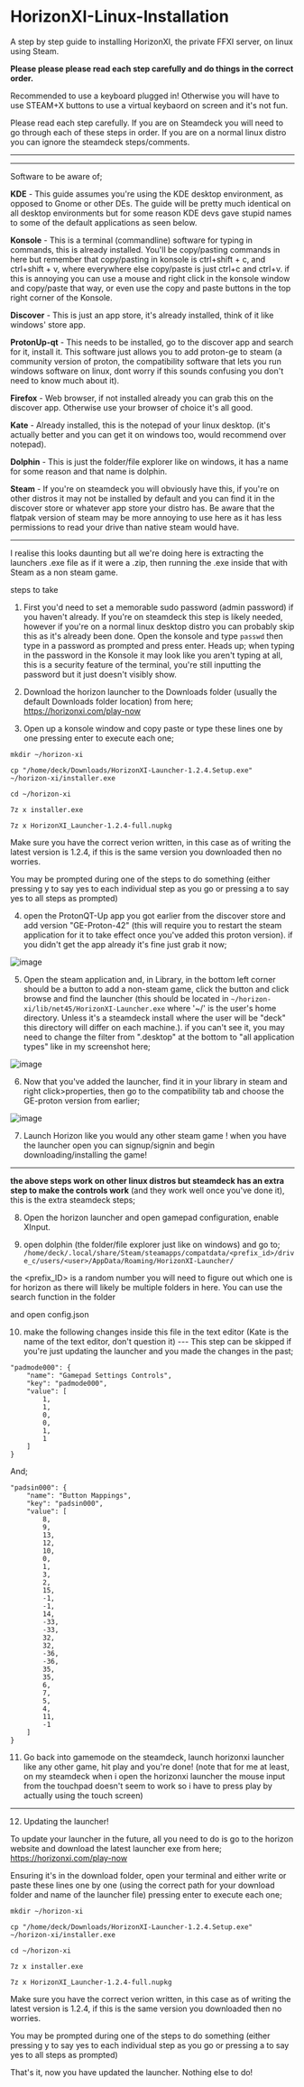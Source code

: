 # HorizonXI-Linux-Installation
A step by step guide to installing HorizonXI, the private FFXI server, on linux using Steam.

**Please please please read each step carefully and do things in the correct order.**

Recommended to use a keyboard plugged in! Otherwise you will have to use STEAM+X buttons to use a virtual keybaord on screen and it's not fun.

Please read each step carefully. If you are on Steamdeck you will need to go through each of these steps in order. If you are on a normal linux distro you can ignore the steamdeck steps/comments.

-----
-----

Software to be aware of;

**KDE** - This guide assumes you're using the KDE desktop environment, as opposed to Gnome or other DEs. The guide will be pretty much identical on all desktop environments but for some reason KDE devs gave stupid names to some of the default applications as seen below.

**Konsole** - This is a terminal (commandline) software for typing in commands, this is already installed. You'll be copy/pasting commands in here but remember that copy/pasting in konsole is ctrl+shift + c, and ctrl+shift + v, where everywhere else copy/paste is just ctrl+c and ctrl+v. if this is annoying you can use a mouse and right click in the konsole window and copy/paste that way, or even use the copy and paste buttons in the top right corner of the Konsole.

**Discover** - This is just an app store, it's already installed, think of it like windows' store app.

**ProtonUp-qt** - This needs to be installed, go to the discover app and search for it, install it. This software just allows you to add proton-ge to steam (a community version of proton, the compatibility software that lets you run windows software on linux, dont worry if this sounds confusing you don't need to know much about it).

**Firefox** - Web browser, if not installed already you can grab this on the discover app. Otherwise use your browser of choice it's all good.

**Kate** - Already installed, this is the notepad of your linux desktop. (it's actually better and you can get it on windows too, would recommend over notepad).

**Dolphin** - This is just the folder/file explorer like on windows, it has a name for some reason and that name is dolphin.

**Steam** - If you're on steamdeck you will obviously have this, if you're on other distros it may not be installed by default and you can find it in the discover store or whatever app store your distro has. Be aware that the flatpak version of steam may be more annoying to use here as it has less permissions to read your drive than native steam would have.

-----
I realise this looks daunting but all we're doing here is extracting the launchers .exe file as if it were a .zip, then running the .exe inside that with Steam as a non steam game.

steps to take

1. First you'd need to set a memorable sudo password (admin password) if you haven't already. If you're on steamdeck this step is likely needed, however if you're on a normal linux desktop distro you can probably skip this as it's already been done. Open the konsole and type `passwd` then type in a password as prompted and press enter. Heads up; when typing in the password in the Konsole it may look like you aren't typing at all, this is a security feature of the terminal, you're still inputting the password but it just doesn't visibly show.

2. Download the horizon launcher to the Downloads folder (usually the default Downloads folder location) from here;
<https://horizonxi.com/play-now>

3. Open up a konsole window and copy paste or type these lines one by one pressing enter to execute each one;

```
mkdir ~/horizon-xi
```
```
cp "/home/deck/Downloads/HorizonXI-Launcher-1.2.4.Setup.exe" ~/horizon-xi/installer.exe
```
```
cd ~/horizon-xi
```
```
7z x installer.exe
```
```
7z x HorizonXI_Launcher-1.2.4-full.nupkg
```
Make sure you have the correct verion written, in this case as of writing the latest version is 1.2.4, if this is the same version you downloaded then no worries.

You may be prompted during one of the steps to do something (either pressing y to say yes to each individual step as you go or pressing a to say yes to all steps as prompted)

4. open the ProtonQT-Up app you got earlier from the discover store and add version "GE-Proton-42" (this will require you to restart the steam application for it to take effect once you've added this proton version). if you didn't get the app already it's fine just grab it now;

![image](https://github.com/MattyGWS/HorizonXI-Linux-Installation/assets/56587299/9a8009b2-6361-4984-b2cb-8859a3fb03b1)

5. Open the steam application and, in Library, in the bottom left corner should be a button to add a non-steam game, click the button and click browse and find the launcher (this should be located in `~/horizon-xi/lib/net45/HorizonXI-Launcher.exe` where '~/' is the user's home directory. Unless it's a steamdeck install where the user will be "deck" this directory will differ on each machine.). if you can't see it, you may need to change the filter from ".desktop" at the bottom to "all application types" like in my screenshot here;

![image](https://github.com/MattyGWS/HorizonXI-Linux-Installation/assets/56587299/ae7711ab-e4d4-4ce8-bda2-c5bfc96965a1)

6. Now that you've added the launcher, find it in your library in steam and right click>properties, then go to the compatibility tab and choose the GE-proton version from earlier;

![image](https://github.com/MattyGWS/HorizonXI-Linux-Installation/assets/56587299/5b1ac9f6-e317-4bd1-98a0-9d68dc5f5bd6)

7. Launch Horizon like you would any other steam game ! when you have the launcher open you can signup/signin and begin downloading/installing the game!

-----

**the above steps work on other linux distros but steamdeck has an extra step to make the controls work** (and they work well once you've done it), this is the extra steamdeck steps;

8. Open the horizon launcher and open gamepad configuration, enable XInput.

9.  open dolphin (the folder/file explorer just like on windows) and go to; `/home/deck/.local/share/Steam/steamapps/compatdata/<prefix_id>/drive_c/users/<user>/AppData/Roaming/HorizonXI-Launcher/`

the <prefix_ID> is a random number you will need to figure out which one is for horizon as there will likely be multiple folders in here. You can use the search function in the folder

and open config.json

10. make the following changes inside this file in the text editor (Kate is the name of the text editor, don't question it) --- This step can be skipped if you're just updating the launcher and you made the changes in the past;

```
"padmode000": {
    "name": "Gamepad Settings Controls",
    "key": "padmode000",
    "value": [
        1,
        1,
        0,
        0,
        1,
        1
    ]
}
```

And;

```
"padsin000": {
    "name": "Button Mappings",
    "key": "padsin000",
    "value": [
        8,
        9,
        13,
        12,
        10,
        0,
        1,
        3,
        2,
        15,
        -1,
        -1,
        14,
        -33,
        -33,
        32,
        32,
        -36,
        -36,
        35,
        35,
        6,
        7,
        5,
        4,
        11,
        -1
    ]
}
```

11. Go back into gamemode on the steamdeck, launch horizonxi launcher like any other game, hit play and you're done! (note that for me at least, on my steamdeck when i open the horizonxi launcher the mouse input from the touchpad doesn't seem to work so i have to press play by actually using the touch screen)

-----

12. Updating the launcher!

To update your launcher in the future, all you need to do is go to the horizon website and download the latest launcher exe from here;
<https://horizonxi.com/play-now>

Ensuring it's in the download folder, open your terminal and either write or paste these lines one by one (using the correct path for your download folder and name of the launcher file) pressing enter to execute each one;

```
mkdir ~/horizon-xi
```
```
cp "/home/deck/Downloads/HorizonXI-Launcher-1.2.4.Setup.exe" ~/horizon-xi/installer.exe
```
```
cd ~/horizon-xi
```
```
7z x installer.exe
```
```
7z x HorizonXI_Launcher-1.2.4-full.nupkg
```

Make sure you have the correct verion written, in this case as of writing the latest version is 1.2.4, if this is the same version you downloaded then no worries.

You may be prompted during one of the steps to do something (either pressing y to say yes to each individual step as you go or pressing a to say yes to all steps as prompted)

That's it, now you have updated the launcher. Nothing else to do! 
